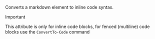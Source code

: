 Converts a markdown element to inline code syntax.

> [!IMPORTANT]
> This attribute is only for inline code blocks, for fenced (multiline) code blocks use the `ConvertTo-Code` command
